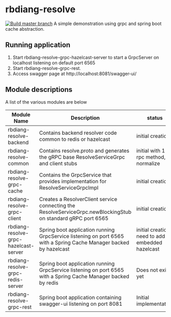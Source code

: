 # rbdiang-resolve
[![Build master branch](https://github.com/rbdiang/rbdiang-resolve/workflows/Build%20master%20branch/badge.svg)](https://github.com/rbdiang/rbdiang-resolve/actions)
A simple demonstration using grpc and spring boot cache abstraction.

## Running application

1. Start rbdiang-resolve-grpc-hazelcast-server to start a GrpcServer on localhost listening on default port 6565
2. Start rbdiang-resolve-grpc-rest.
3. Access swagger page at
    http://localhost:8081/swagger-ui/

## Module descriptions

A list of the various modules are below

| Module Name | Description | status |
| ---- | ---- | ---- |
| rbdiang-resolve-backend | Contains backend resolver code common to redis or hazelcast | initial creation |
| rbdiang-resolve-common | Contains resolve.proto and generates the gRPC base ResolveServiceGrpc and client stubs | initial with 1 rpc method, normalize |
| rbdiang-resolve-grpc-cache | Contains the GrpcService that provides implementation for ResolveServiceGrpcImpl  | initial creation |
| rbdiang-resolve-grpc-client | Creates a ResolverClient service connecting the ResolveServiceGrpc.newBlockingStub on standard gRPC port 6565  | initial creation |
| rbdiang-resolve-grpc-hazelcast-server | Spring boot application running GrpcService listening on port 6565 with a Spring Cache Manager backed by hazelcast  | initial creation, need to add embedded hazelcast |
| rbdiang-resolve-grpc-redis-server | Spring boot application running GrpcService listening on port 6565 with a Spring Cache Manager backed by redis  | Does not exist yet |
| rbdiang-resolve-grpc-rest | Spring boot application containing swagger-ui listening on port 8081  | Initial implementation |
